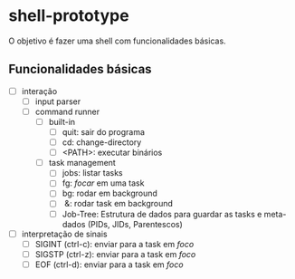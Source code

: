 # shell-prototype

O objetivo é fazer uma shell com funcionalidades básicas.

## Funcionalidades básicas

 - [ ] interação
	 - [ ] input parser
	 - [ ] command runner
		- [ ] built-in
			 - [ ] quit: sair do programa
			 - [ ] cd: change-directory
			 - [ ] \<PATH\>: executar binários
		- [ ] task management
			 - [ ] jobs: listar tasks
			 - [ ] fg: *focar* em uma task
			 - [ ] bg: rodar em background
			 - [ ] <task> &: rodar task em background
			 - [ ] Job-Tree: Estrutura de dados para guardar as tasks
					e meta-dados
					(PIDs, JIDs, Parentescos)

- [ ] interpretação de sinais
	- [ ] SIGINT (ctrl-c): enviar para a task em *foco*
	- [ ] SIGSTP (ctrl-z): enviar para a task em *foco*
	- [ ] EOF (ctrl-d): enviar para a task em *foco*
